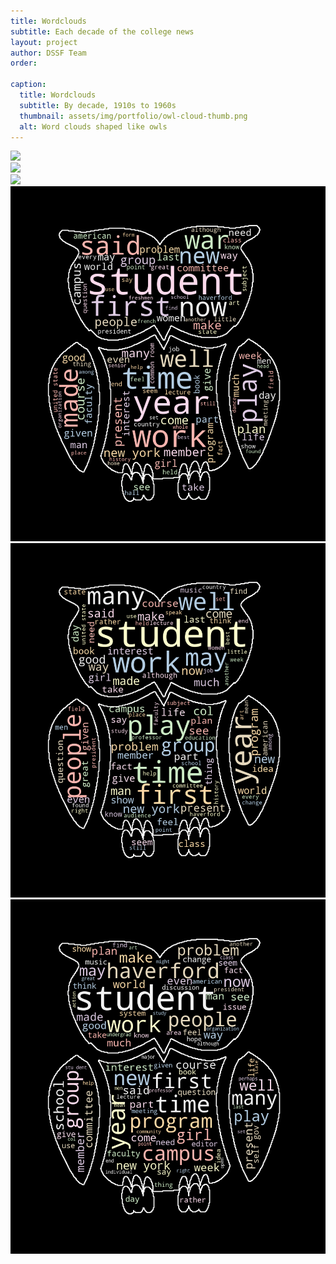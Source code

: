 ```yaml
---
title: Wordclouds
subtitle: Each decade of the college news
layout: project
author: DSSF Team
order: 

caption:
  title: Wordclouds
  subtitle: By decade, 1910s to 1960s
  thumbnail: assets/img/portfolio/owl-cloud-thumb.png
  alt: Word clouds shaped like owls
---
```

<div class="container-fluid">
   <div class="row">
     <div class="col-lg-4 col-sm-6">
       <img src="{{ site.baseurl }}/assets/img/portfolio/wordcloud1910s.png?raw=true" class="img-responsive">
     </div>
     <div class="col-lg-4 col-sm-6">
       <img src="{{ site.baseurl }}/assets/img/portfolio/wordcloud1920s.png?raw=true" class="img-responsive">
     </div>
     <div class="col-lg-4 col-sm-6">
       <img src="{{ site.baseurl }}/assets/img/portfolio/wordcloud1930s.png?raw=true" class="img-responsive">
     </div>
  </div>
  <div class="row">
     <div class="col-lg-4 col-sm-6">
       <img src="https://github.com/digbmc/coll-news-site/blob/main/assets/img/portfolio/wordcloud1940s.png?raw=true" class="img-responsive">
     </div>
     <div class="col-lg-4 col-sm-6">
       <img src="https://github.com/digbmc/coll-news-site/blob/main/assets/img/portfolio/wordcloud1950s.png?raw=true" class="img-responsive">
     </div>
     <div class="col-lg-4 col-sm-6">
       <img src="https://github.com/digbmc/coll-news-site/blob/main/assets/img/portfolio/wordcloud1960s.png?raw=true" class="img-responsive">
     </div>
   </div>
</div>
